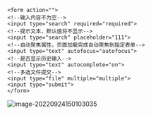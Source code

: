 ```
<form action="">
<!--输入内容不为空-->
<input type="search" required="required">
<!--提示文本，默认值将不显示-->
<input type="search" placeholder="111">
<!--自动聚焦属性，页面加载完成自动聚焦到指定表单-->
<input type="text" autofocus="autofocus">
<!--是否显示历史输入-->
<input type="text" autocomplete="on">
<!--多选文件提交-->
<input type="file" multiple="multiple">
<input type="submit">
</form>
```

![image-20220924150103035](https://manv-typora.oss-cn-hangzhou.aliyuncs.com/typora-imgimage-20220924150103035.png)